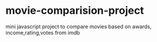 # movie-comparision-project
mini javascript project to compare movies based on awards, income,rating,votes from imdb


